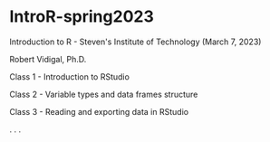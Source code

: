 # IntroR-spring2023
Introduction to R - Steven's Institute of Technology (March 7, 2023) 

Robert Vidigal, Ph.D.

Class 1 - Introduction to RStudio

Class 2 - Variable types and data frames structure

Class 3 - Reading and exporting data in RStudio

.
.
.
